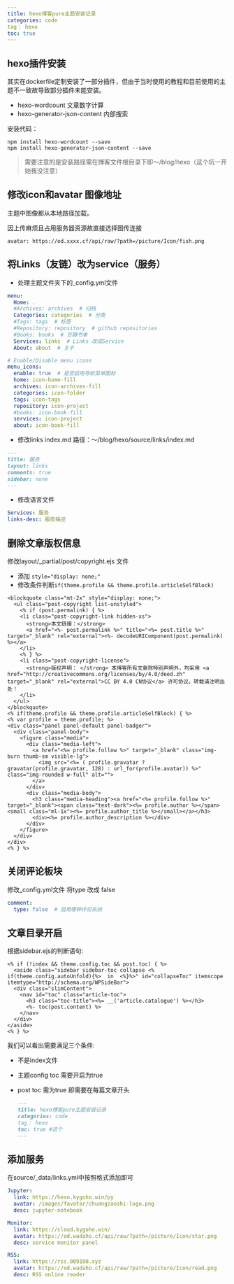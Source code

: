 ```yaml
---
title: hexo博客pure主题安装记录
categories: code
tag： hexo
toc: true
---
```


## hexo插件安装

其实在dockerfile定制安装了一部分插件，但由于当时使用的教程和目前使用的主题不一致故导致部分插件未能安装。

- hexo-wordcount 文章数字计算
- hexo-generator-json-content 内部搜索

安装代码：

```shell
npm install hexo-wordcount --save
npm install hexo-generator-json-content --save
```

> 需要注意的是安装路径需在博客文件根目录下即～/blog/hexo（这个坑一开始我没注意）

## 修改icon和avatar 图像地址

主题中图像都从本地路径加载。

因上传麻烦且占用服务器资源故直接选择图传连接

`avatar: https://od.xxxx.cf/api/raw/?path=/picture/Icon/fish.png`

## 将Links（友链）改为service（服务）

- 处理主题文件夹下的_config.yml文件

```yaml
menu:
  Home: .
  #Archives: archives  # 归档
  Categories: categories  # 分类
  #Tags: tags  # 标签
  #Repository: repository  # github repositories
  #Books: books  # 豆瓣书单
  Services: links  # Links 改成Service
  About: about  # 关于

# Enable/Disable menu icons
menu_icons:
  enable: true  # 是否启用导航菜单图标
  home: icon-home-fill
  archives: icon-archives-fill
  categories: icon-folder
  tags: icon-tags
  repository: icon-project
  #books: icon-book-fill
  services: icon-project
  about: icon-book-fill
```

- 修改links index.md 路径：～/blog/hexo/source/links/index.md

```markdown
---
title: 服务
layout: links
comments: true
sidebar: none
---
```

- 修改语言文件

```yaml
Services: 服务
links-desc: 服务描述
```

## 删除文章版权信息

修改layout/_partial/post/copyright.ejs 文件

- 添加 `style="display: none;"`
- 修改条件判断`if(theme.profile && theme.profile.articleSelfBlock)`

```ejs
<blockquote class="mt-2x" style="display: none;">
  <ul class="post-copyright list-unstyled">
    <% if (post.permalink) { %>
    <li class="post-copyright-link hidden-xs">
      <strong>本文链接：</strong>
      <a href="<%- post.permalink %>" title="<%= post.title %>" target="_blank" rel="external"><%- decodeURIComponent(post.permalink) %></a>
    </li>
    <% } %>
    <li class="post-copyright-license">
      <strong>版权声明： </strong> 本博客所有文章除特别声明外，均采用 <a href="http://creativecommons.org/licenses/by/4.0/deed.zh" target="_blank" rel="external">CC BY 4.0 CN协议</a> 许可协议。转载请注明出处！
    </li>
  </ul>
</blockquote>
<% if(theme.profile && theme.profile.articleSelfBlock) { %>
<% var profile = theme.profile; %>
<div class="panel panel-default panel-badger">
  <div class="panel-body">
    <figure class="media">
      <div class="media-left">
        <a href="<%= profile.follow %>" target="_blank" class="img-burn thumb-sm visible-lg">
          <img src="<%= ( profile.gravatar ? gravatar(profile.gravatar, 128) : url_for(profile.avatar)) %>" class="img-rounded w-full" alt="">
        </a>
      </div>
      <div class="media-body">
        <h3 class="media-heading"><a href="<%= profile.follow %>" target="_blank"><span class="text-dark"><%= profile.author %></span><small class="ml-1x"><%= profile.author_title %></small></a></h3>
        <div><%= profile.author_description %></div>
      </div>
    </figure>
  </div>
</div>
<% } %>
```

## 关闭评论板块

修改_config.yml文件 将type 改成 false

```yaml
comment:
  type: false  # 启用哪种评论系统
```

## 文章目录开启

根据sidebar.ejs的判断语句:

```ejs
<% if (!index && theme.config.toc && post.toc) { %>
  <aside class="sidebar sidebar-toc collapse <% if(theme.config.autoUnfold){%>  in  <%}%>" id="collapseToc" itemscope itemtype="http://schema.org/WPSideBar">
  <div class="slimContent">
    <nav id="toc" class="article-toc">
      <h3 class="toc-title"><%= __('article.catalogue') %></h3>
      <%- toc(post.content) %>
    </nav>
  </div>
</aside>
<% } %>
```

我们可以看出需要满足三个条件:

- 不是index文件

- 主题config toc 需要开启为true

- post toc 需为true 即需要在每篇文章开头

  ``` markdown
  ---
  title: hexo博客pure主题安装记录
  categories: code
  tag： hexo
  toc: true #这个
  ---
  ```

## 添加服务

在source/_data/links.yml中按照格式添加即可

```yaml
Jupyter:
  link: https://hexo.kygoho.win/py
  avatar: /images/favatar/chuangzaoshi-logo.png
  desc: jupyter-notebook

Monitor:
  link: https://cloud.kygoho.win/
  avatar: https://od.wadaho.cf/api/raw/?path=/picture/Icon/star.png
  desc: service monitor panel

RSS:
  link: https://rss.009100.xyz
  avatar: https://od.wadaho.cf/api/raw/?path=/picture/Icon/read.png
  desc: RSS online reader
```



